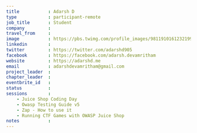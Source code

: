 ```yaml
---
title           : Adarsh D
type            : participant-remote
job_title       : Student
company         :
travel_from     :
image           : https://pbs.twimg.com/profile_images/981191016123219969/DAnmSAsW_400x400.jpg
linkedin        :
twitter         : https://twitter.com/adarshd905
facebook        : https://facebook.com/adarsh.devamritham
website         : https://adarshd.me
email           : adarshdevamritham@gmail.com
project_leader  :
chapter_leader  :
eventbrite_id   :
status          :
sessions        :
    - Juice Shop Coding Day
    - Owasp Testing Guide v5
    - Zap - How to use it
    - Running CTF Games with OWASP Juice Shop
notes           :
---
```



